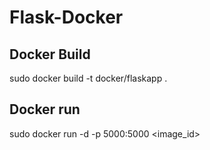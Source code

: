 # Flask-Docker

## Docker Build

sudo docker build -t docker/flaskapp .

## Docker run

sudo docker run -d -p 5000:5000 <image_id>
